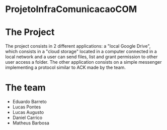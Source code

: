 # ProjetoInfraComunicacaoCOM
# The Project
  The project consists in 2 different applications: a "local Google Drive", which consists in a "cloud storage" located in a computer connected in a local network and a user can send files, list and grant permission to other user access a folder. The other application consists on a simple messenger implementing a protocol similar to ACK made by the team.

# The team
- Eduardo Barreto
- Lucas Pontes
- Lucas Augusto
- Daniel Carrico
- Matheus Barbosa
